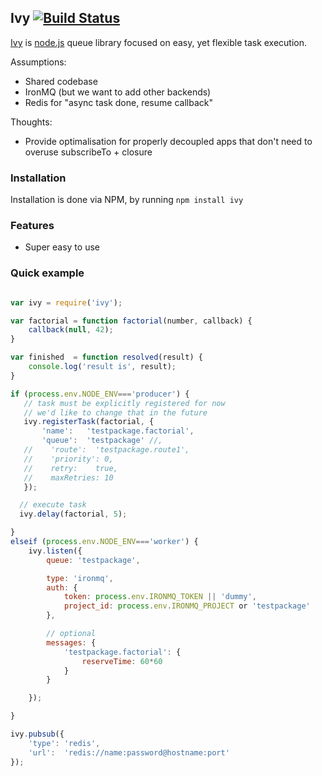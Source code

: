 ## Ivy [![Build Status](https://travis-ci.org/apiaryio/ivy.png?branch=master)](https://travis-ci.org/apiaryio/ivy)

[Ivy](https://github.com/apiaryio/ivy) is [node.js](http://nodejs.org) queue library focused on easy, yet flexible task execution.

Assumptions:

* Shared codebase
* IronMQ (but we want to add other backends)
* Redis for "async task done, resume callback"

Thoughts:

* Provide optimalisation for properly decoupled apps that don't need to overuse subscribeTo + closure

### Installation

Installation is done via NPM, by running ```npm install ivy```

### Features

* Super easy to use


### Quick example

```javascript

var ivy = require('ivy');

var factorial = function factorial(number, callback) {
    callback(null, 42);
}

var finished  = function resolved(result) {
    console.log('result is', result);
}

if (process.env.NODE_ENV==='producer') {
   // task must be explicitly registered for now
   // we'd like to change that in the future
   ivy.registerTask(factorial, {
       'name':   'testpackage.factorial',
       'queue':  'testpackage' //,
   //    'route':  'testpackage.route1',
   //    'priority': 0,
   //    retry:    true,
   //    maxRetries: 10
   });

  // execute task
  ivy.delay(factorial, 5);

}
elseif (process.env.NODE_ENV==='worker') {
    ivy.listen({
        queue: 'testpackage',

        type: 'ironmq',
        auth: {
            token: process.env.IRONMQ_TOKEN || 'dummy',
            project_id: process.env.IRONMQ_PROJECT or 'testpackage'
        },

        // optional
        messages: {
            'testpackage.factorial': {
                reserveTime: 60*60
            }
        }

    });

}

ivy.pubsub({
    'type': 'redis',
    'url':  'redis://name:password@hostname:port'
});
```
